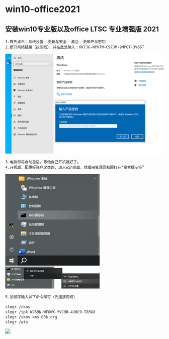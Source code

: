 # win10-office2021
## 安装win10专业版以及office LTSC 专业增强版 2021

    1.首先点击：系统设置——更新与安全——激活——更改产品密钥  
    2.断开网络链接（拔网线），并在此处输入：VK7JG-NPHTM-C97JM-9MPGT-3V66T  

<img src="https://github.com/y741269430/win10-office2021/blob/main/png/image1.png" width="600" />  

    3.电脑即将自动重启，等他自己开机就好了。  
    4.开机后，配置好账户之类的，进入win桌面，然后用管理员权限打开“命令提示符”  

<img src="https://github.com/y741269430/win10-office2021/blob/main/png/image2.png" width="300" />
<img src="https://github.com/y741269430/win10-office2021/blob/main/png/image3.png" width="300" />

    5.按顺序输入以下命令即可（先连接网络）  
    
    slmgr /ckms
    slmgr /ipk W269N-WFGWX-YVC9B-4J6C9-T83GX
    slmgr /skms kms.03k.org
    slmgr /ato  

<img src="https://github.com/y741269430/win10-office2021/blob/main/png/image5.png" width="300" />
